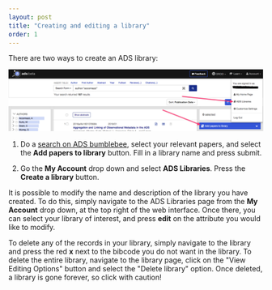 ```yaml
---
layout: post
title: "Creating and editing a library"
order: 1
---
```


There are two ways to create an ADS library:

<img class="img-responsive" src="/img/library_screenshot.png" alt="a screenshot of the ads search results interface showing the ads libraries button"/>

  1. Do a [search on ADS bumblebee](https://ui.adsabs.harvard.edu/#search/q=star), select your relevant papers, and select the **Add papers to library** button. Fill in a library name and press submit.


  2. Go the **My Account** drop down and select **ADS Libraries**. Press the **Create a library** button.

It is possible to modify the name and description of the library you have created. To do this, simply navigate to the ADS Libraries page from the **My Account** drop down, at the top right of the web interface. Once there, you can select your library of interest, and press **edit** on the attribute you would like to modify.

To delete any of the records in your library, simply navigate to the library and press the red **x** next to the bibcode you do not want in the library.  To delete the entire library, navigate to the library page, click on the "View Editing Options" button and select the "Delete library" option.  Once deleted, a library is gone forever, so click with caution!
